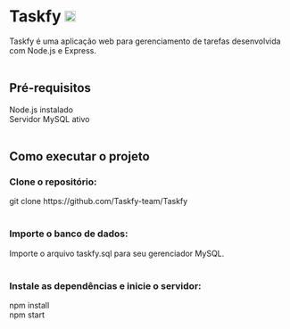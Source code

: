 <h1>Taskfy <img src="https://avatars.githubusercontent.com/u/212968952?s=200&v=4" width="20px"></h1>
Taskfy é uma aplicação web para gerenciamento de tarefas desenvolvida com Node.js e Express.
<br><br>

<h2>Pré-requisitos</h2>
Node.js instalado <br>
Servidor MySQL ativo<br>
<br>

<h2>Como executar o projeto</h2>
<h3>Clone o repositório:</h3>
git clone https://github.com/Taskfy-team/Taskfy<br>
<br>
<h3>Importe o banco de dados:</h3>
Importe o arquivo taskfy.sql para seu gerenciador MySQL.
<br>
<br>
<h3>Instale as dependências e inicie o servidor:</h3>
npm install<br>
npm start<br>
